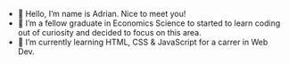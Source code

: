 - 👋 Hello, I’m name is Adrian. Nice to meet you!
- 👀 I’m a fellow graduate in Economics Science to started to learn coding out of curiosity and decided to focus on this area.
- 🌱 I’m currently learning HTML, CSS & JavaScript for a carrer in Web Dev.

<!---
savustefan/savustefan is a ✨ special ✨ repository because its `README.md` (this file) appears on your GitHub profile.
You can click the Preview link to take a look at your changes.
--->
